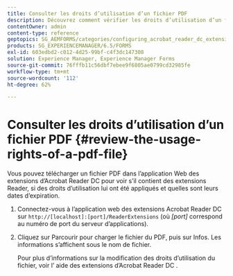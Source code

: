 ```yaml
---
title: Consulter les droits d’utilisation d’un fichier PDF
description: Découvrez comment vérifier les droits d’utilisation d’un fichier de PDF.
contentOwner: admin
content-type: reference
geptopics: SG_AEMFORMS/categories/configuring_acrobat_reader_dc_extensions
products: SG_EXPERIENCEMANAGER/6.5/FORMS
exl-id: 603edbd2-c012-4d25-99bf-c4f3dc147308
solution: Experience Manager, Experience Manager Forms
source-git-commit: 76fffb11c56dbf7ebee9f6805ae0799cd32985fe
workflow-type: tm+mt
source-wordcount: '112'
ht-degree: 62%

---
```


# Consulter les droits d’utilisation d’un fichier PDF {#review-the-usage-rights-of-a-pdf-file}

Vous pouvez télécharger un fichier PDF dans l’application Web des extensions d’Acrobat Reader DC pour voir s’il contient des extensions Reader, si des droits d’utilisation lui ont été appliqués et quelles sont leurs dates d’expiration.

1. Connectez-vous à l’application web des extensions Acrobat Reader DC sur `http://[localhost]:[port]/ReaderExtensions` (où *[port]* correspond au numéro de port du serveur d’applications).
1. Cliquez sur Parcourir pour charger le fichier du PDF, puis sur Infos. Les informations s’affichent sous le nom de fichier.

   Pour plus d’informations sur la modification des droits d’utilisation du fichier, voir l’ aide des extensions d’Acrobat Reader DC .
